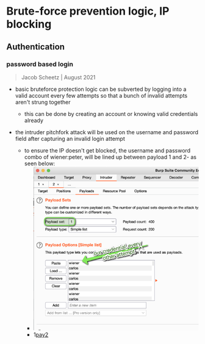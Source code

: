 # Brute-force prevention logic, IP blocking

## Authentication

### password based login

> Jacob  Scheetz | August 2021

- basic bruteforce protection logic can be subverted by logging into a valid account every few attempts so that a bunch of invalid attempts aren't strung together
  - this can be done by  creating an account or knowing valid credentials already

- the intruder pitchfork attack will be used on the username and password field after capturing an invalid login attempt
  - to ensure the IP doesn't get blocked, the username and password combo of wiener:peter, will be lined up between payload 1 and 2- as seen below:
    - ![pay1](Assets/img/payload1.png)
    - 1[pay2](Assets/img/payload2.png)

